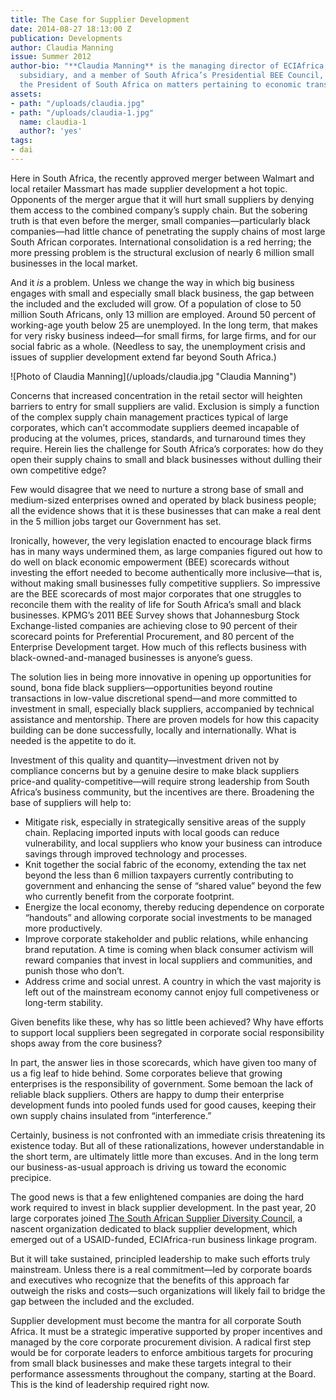 ```yaml
---
title: The Case for Supplier Development
date: 2014-08-27 18:13:00 Z
publication: Developments
author: Claudia Manning
issue: Summer 2012
author-bio: "**Claudia Manning** is the managing director of ECIAfrica, DAI’s Johannesburg-based
  subsidiary, and a member of South Africa’s Presidential BEE Council, which advises
  the President of South Africa on matters pertaining to economic transformation."
assets:
- path: "/uploads/claudia.jpg"
- path: "/uploads/claudia-1.jpg"
  name: claudia-1
  author?: 'yes'
tags:
- dai
---
```


<p>Here in South Africa, the recently approved merger between Walmart and local retailer Massmart has made supplier development a hot topic. Opponents of the merger argue that it will hurt small suppliers by denying them access to the combined company’s supply chain. But the sobering truth is that even before the merger, small companies—particularly black companies—had little chance of penetrating the supply chains of most large South African corporates. International consolidation is a red herring; the more pressing problem is the structural exclusion of nearly 6 million small businesses in the local market.</p>


  <p>And it <em>is</em> a problem. Unless we change the way in which big business engages with small and especially small black business, the gap between the included and the excluded will grow. Of a population of close to 50 million South Africans, only 13 million are employed. Around 50 percent of working-age youth below 25 are unemployed. In the long term, that makes for very risky business indeed—for small firms, for large firms, and for our social fabric as a whole. (Needless to say, the unemployment crisis and issues of supplier development extend far beyond South Africa.)</p>
  ![Photo of Claudia Manning](/uploads/claudia.jpg "Claudia Manning")
  <p>Concerns that increased concentration in the retail sector will heighten barriers to entry for small suppliers are valid. Exclusion is simply a function of the complex supply chain management practices typical of large corporates, which can’t accommodate suppliers deemed incapable of producing at the volumes, prices, standards, and turnaround times they require. Herein lies the challenge for South Africa’s corporates: how do they open their supply chains to small and black businesses without dulling their own competitive edge?</p>
  <p>Few would disagree that we need to nurture a strong base of small and medium-sized enterprises owned and operated by black business people; all the evidence shows that it is these businesses that can make a real dent in the 5 million jobs target our Government has set.</p>
  <p>Ironically, however, the very legislation enacted to encourage black firms has in many ways undermined them, as large companies figured out how to do well on black economic empowerment (BEE) scorecards without investing the effort needed to become authentically more inclusive—that is, without making small businesses fully competitive suppliers. So impressive are the BEE scorecards of most major corporates that one struggles to reconcile them with the reality of life for South Africa’s small and black businesses. KPMG’s 2011 BEE Survey shows that Johannesburg Stock Exchange-listed companies are achieving close to 90 percent of their scorecard points for Preferential Procurement, and 80 percent of the Enterprise Development target. How much of this reflects business with black-owned-and-managed businesses is anyone’s guess.</p>
  <p>The solution lies in being more innovative in opening up opportunities for sound, bona fide black suppliers—opportunities beyond routine transactions in low-value discretional spend—and more committed to investment in small, especially black suppliers, accompanied by technical assistance and mentorship. There are proven models for how this capacity building can be done successfully, locally and internationally. What is needed is the appetite to do it.</p>
  <p>Investment of this quality and quantity—investment driven not by compliance concerns but by a genuine desire to make black suppliers price-and quality-competitive—will require strong leadership from South Africa’s business community, but the incentives are there. Broadening the base of suppliers will help to:</p>
  <ul>
    <li>Mitigate risk, especially in strategically sensitive areas of the supply chain. Replacing imported inputs with local goods can reduce vulnerability, and local suppliers who know your business can introduce savings through improved technology and processes.</li>
    <li>Knit together the social fabric of the economy, extending the tax net beyond the less than 6 million taxpayers currently contributing to government and enhancing the sense of “shared value” beyond the few who currently benefit from the corporate footprint.</li>
    <li>Energize the local economy, thereby reducing dependence on corporate “handouts” and allowing corporate social investments to be managed more productively.</li>
    <li>Improve corporate stakeholder and public relations, while enhancing brand reputation. A time is coming when black consumer activism will reward companies that invest in local suppliers and communities, and punish those who don’t.</li>
    <li>Address crime and social unrest. A country in which the vast majority is left out of the mainstream economy cannot enjoy full competiveness or long-term stability.</li>
  </ul>
  <p>Given benefits like these, why has so little been achieved? Why have efforts to support local suppliers been segregated in corporate social responsibility shops away from the core business?</p>
  <p>In part, the answer lies in those scorecards, which have given too many of us a fig leaf to hide behind. Some corporates believe that growing enterprises is the responsibility of government. Some bemoan the lack of reliable black suppliers. Others are happy to dump their enterprise development funds into pooled funds used for good causes, keeping their own supply chains insulated from “interference.”</p>
  <p>Certainly, business is not confronted with an immediate crisis threatening its existence today. But all of these rationalizations, however understandable in the short term, are ultimately little more than excuses. And in the long term our business-as-usual approach is driving us toward the economic precipice.</p>
  <p>The good news is that a few enlightened companies are doing the hard work required to invest in black supplier development. In the past year, 20 large corporates joined <a href="http://www.sasdc.org.za/" target="blank">The South African Supplier Diversity Council</a>, a nascent organization dedicated to black supplier development, which emerged out of a USAID-funded, ECIAfrica-run business linkage program.</p>
  <p>But it will take sustained, principled leadership to make such efforts truly mainstream. Unless there is a real commitment—led by corporate boards and executives who recognize that the benefits of this approach far outweigh the risks and costs—such organizations will likely fail to bridge the gap between the included and the excluded.</p>
  <p>Supplier development must become the mantra for all corporate South Africa. It must be a strategic imperative supported by proper incentives and managed by the core corporate procurement division. A radical first step would be for corporate leaders to enforce ambitious targets for procuring from small black businesses and make these targets integral to their performance assessments throughout the company, starting at the Board. This is the kind of leadership required right now.</p>
